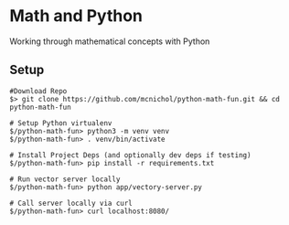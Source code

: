 # Math and Python
Working through mathematical concepts with Python

## Setup
```shell script
#Download Repo
$> git clone https://github.com/mcnichol/python-math-fun.git && cd python-math-fun  

# Setup Python virtualenv
$/python-math-fun> python3 -m venv venv
$/python-math-fun> . venv/bin/activate

# Install Project Deps (and optionally dev deps if testing)
$/python-math-fun> pip install -r requirements.txt

# Run vector server locally
$/python-math-fun> python app/vectory-server.py

# Call server locally via curl
$/python-math-fun> curl localhost:8080/
```
